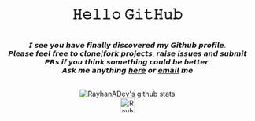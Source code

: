 <div align="center">
<h1>𝙷𝚎𝚕𝚕𝚘 𝙶𝚒𝚝𝙷𝚞𝚋</h1>


<br>
𝙄 𝙨𝙚𝙚 𝙮𝙤𝙪 𝙝𝙖𝙫𝙚 𝙛𝙞𝙣𝙖𝙡𝙡𝙮 𝙙𝙞𝙨𝙘𝙤𝙫𝙚𝙧𝙚𝙙 𝙢𝙮 𝙂𝙞𝙩𝙝𝙪𝙗 𝙥𝙧𝙤𝙛𝙞𝙡𝙚. <br>
𝙋𝙡𝙚𝙖𝙨𝙚 𝙛𝙚𝙚𝙡 𝙛𝙧𝙚𝙚 𝙩𝙤 𝙘𝙡𝙤𝙣𝙚/𝙛𝙤𝙧𝙠 𝙥𝙧𝙤𝙟𝙚𝙘𝙩𝙨, 𝙧𝙖𝙞𝙨𝙚 𝙞𝙨𝙨𝙪𝙚𝙨 𝙖𝙣𝙙 𝙨𝙪𝙗𝙢𝙞𝙩 𝙋𝙍𝙨 𝙞𝙛 𝙮𝙤𝙪 𝙩𝙝𝙞𝙣𝙠 𝙨𝙤𝙢𝙚𝙩𝙝𝙞𝙣𝙜 𝙘𝙤𝙪𝙡𝙙 𝙗𝙚 𝙗𝙚𝙩𝙩𝙚𝙧. <br>
𝘼𝙨𝙠 𝙢𝙚 𝙖𝙣𝙮𝙩𝙝𝙞𝙣𝙜 <a href="https://github.com/RayhanADev/RayhanADev/issues/new"><b>𝙝𝙚𝙧𝙚</b></a> 𝙤𝙧 <a href="mailto:rayhan@furretmail.ml"><b>𝙚𝙢𝙖𝙞𝙡</b></a> 𝙢𝙚<br>
<br>

![RayhanADev's github stats](https://github-readme-stats.vercel.app/api?username=RayhanADev&theme=gruvbox&show_icons=true)<br>
<a href="https://dev.to/rayhanadev">
  <img src="https://d2fltix0v2e0sb.cloudfront.net/dev-badge.svg" alt="RayhanADev's DEV Profile" height="30" width="30">
</a>
</div>
